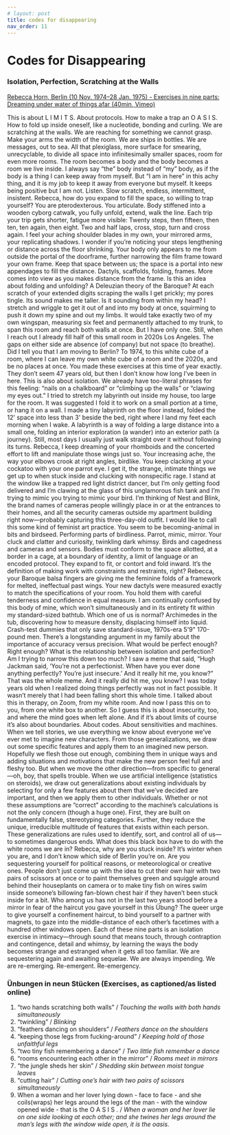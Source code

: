 ```yaml
---
# layout: post
title: codes for disappearing
nav_order: 11
---
```


# Codes for Disappearing
### Isolation, Perfection, Scratching at the Walls

[Rebecca Horn, Berlin (10 Nov. 1974–28 Jan. 1975) - Exercises in nine parts: Dreaming under water of things afar (40min, Vimeo)](https://vimeo.com/562736859)

This is about L I M I T S. About protocols. How to make a trap an O A S I S. How to fold up inside oneself, like a nucleotide, bonding and curling.
We are scratching at the walls. We are reaching for something we cannot grasp.
Make your arms the width of the room. We are ships in bottles. We are messages, out to sea. All that plexiglass, more surface for smearing, unrecyclable, to divide all space into infinitesimally smaller spaces, room for even more rooms. 
The room becomes a body and the body becomes a room we live inside.
I always say “the” body instead of “my” body, as if the body is a thing I can keep away from myself. But “I am in here” in this achy thing, and it is my job to keep it away from everyone but myself. It keeps being positive but I am not. 
Listen. Slow scratch, endless, intermittent, insistent. Rebecca, how do you expand to fill the space, so willing to trap yourself? You are pterodexterous. You articulate. Body stiffened into a wooden cyborg catwalk, you fully unfold, extend, walk the line. 
Each trip your trip gets shorter, fatigue more visible: Twenty steps, then fifteen, then ten, ten again, then eight. Two and half laps, cross, stop, turn and cross again. I feel your aching shoulder blades in my own, your mirrored arms, your replicating shadows. I wonder if you’re noticing your steps lengthening or distance across the floor shrinking.
Your body only appears to me from outside the portal of the doorframe, further narrowing the film frame toward your own frame. Keep that space between us; the space is a portal into new appendages to fill the distance. Dactyls, scaffolds, folding, frames. More comes into view as you makes distance from the frame. Is this an idea about folding and unfolding? A Deleuzian theory of the Baroque? 
At each scratch of your extended digits scraping the walls I get prickly; my pores tingle. Its sound makes me taller. Is it sounding from within my head? I stretch and wriggle to get it out of and into my body at once, squirming to push it down my spine and out my limbs.
It would take exactly two of my own wingspan, measuring six feet and permanently attached to my trunk, to span this room and reach both walls at once. But I have only one. Still, when I reach out I already fill half of this small room in 2020s Los Angeles. The gaps on either side are absence (of company) but not space (to breathe).
Did I tell you that I am moving to Berlin? To 1974, to this white cube of a room, where I can leave my own white cube of a room and the 2020s, and be no places at once.
You made these exercises at this time of year exactly. They don’t seem 47 years old, but then I don’t know how long I’ve been in here. 
This is also about isolation. We already have too-literal phrases for this feeling: “nails on a chalkboard” or “climbing up the walls” or “clawing my eyes out.” 
I tried to stretch my labyrinth out inside my house, too large for the room. It was suggested I fold it to work on a small portion at a time, or hang it on a wall. I made a tiny labyrinth on the floor instead, folded the 12' space into less than 3' beside the bed, right where I land my feet each morning when I wake. A labyrinth is a way of folding a large distance into a small one, folding an interior exploration (a wander) into an exterior path (a journey). Still, most days I usually just walk straight over it without following its turns. 
Rebecca, I keep dreaming of your rhomboids and the concerted effort to lift and manipulate those wings just so. Your increasing ache, the way your elbows crook at right angles, birdlike.
You keep clacking at your cockatoo with your one parrot eye. I get it, the strange, intimate things we get up to when stuck inside and clucking with nonspecific rage. I stand at the window like a trapped red light district dancer, but I’m only getting food delivered and I’m clawing at the glass of this unglamorous fish tank and I’m trying to mimic you trying to mimic your bird. I’m thinking of Nest and Blink, the brand names of cameras people willingly place in or at the entrances to their homes, and all the security cameras outside my apartment building right now—probably capturing this three-day-old outfit. I would like to call this some kind of feminist art practice. 
You seem to be becoming-animal in bits and birdseed. Performing parts of birdliness. Parrot, mimic, mirror. Your cluck and clatter and curiosity, twinkling dark whimsy. Birds and cagedness and cameras and sensors. 
Bodies must conform to the space allotted, at a border in a cage, at a boundary of identity, a limit of language or an encoded protocol. They expand to fit, or contort and fold inward. It’s the definition of making work with constraints and restraints, right?
Rebecca, your Baroque balsa fingers are giving me the feminine folds of a framework for melted, ineffectual past wings. Your new dactyls were measured exactly to match the specifications of your room. You hold them with careful tenderness and confidence in equal measure. 
I am continually confused by this body of mine, which won’t simultaneously and in its entirety fit within my standard-sized bathtub. Which one of us is normal? Archimedes in the tub, discovering how to measure density, displacing himself into liquid. Crash-test dummies that only save standard-issue, 1970s-era 5'9" 170-pound men. 
There’s a longstanding argument in my family about the importance of accuracy versus precision. What would be perfect enough? Right enough? What is the relationship between isolation and perfection? Am I trying to narrow this down too much? I saw a meme that said, “Hugh Jackman said, ‘You’re not a perfectionist. When have you ever done anything perfectly? You’re just insecure.’ And it really hit me, you know?” 
That was the whole meme. And it really did hit me, you know? I was today years old when I realized doing things perfectly was not in fact possible. It wasn’t merely that I had been falling short this whole time. I talked about this in therapy, on Zoom, from my white room. And now I pass this on to you, from one white box to another. 
So I guess this is about insecurity, too, and where the mind goes when left alone. 
And if it’s about limits of course it’s also about boundaries. About codes. About sensitivities and machines.
When we tell stories, we use everything we know about everyone we’ve ever met to imagine new characters. From those generalizations, we draw out some specific features and apply them to an imagined new person. Hopefully we flesh those out enough, combining them in unique ways and adding situations and motivations that make the new person feel full and fleshy too. 
But when we move the other direction—from specific to general—oh, boy, that spells trouble. When we use artificial intelligence (statistics on steroids), we draw out generalizations about existing individuals by selecting for only a few features about them that we’ve decided are important, and then we apply them to other individuals. Whether or not these assumptions are “correct” according to the machine’s calculations is not the only concern (though a huge one). First, they are built on fundamentally false, stereotyping categories. Further, they reduce the unique, irreducible multitude of features that exists within each person. These generalizations are rules used to identify, sort, and control all of us—to sometimes dangerous ends.
What does this black box have to do with the white rooms we are in?
Rebecca, why are you stuck inside? It’s winter when you are, and I don’t know which side of Berlin you’re on. Are you sequestering yourself for political reasons, or meteorological or creative ones. People don’t just come up with the idea to cut their own hair with two pairs of scissors at once or to paint themselves green and squiggle around behind their houseplants on camera or to make tiny fish on wires swim inside someone’s billowing fan-blown chest hair if they haven’t been stuck inside for a bit. 
Who among us has not in the last two years stood before a mirror in fear of the haircut you gave yourself in this Übung? The queer urge to give yourself a confinement haircut, to bind yourself to a partner with magnets, to gaze into the middle-distance of each other’s facetimes with a hundred other windows open. 
Each of these nine parts is an isolation exercise in intimacy—through sound that means touch, through contraption and contingence, detail and whimsy, by learning the ways the body becomes strange and estranged when it gets all too familiar. 
We are sequestering again and awaiting sequelae. We are always impending. We are re-emerging. Re-emergent. Re-emergency.

### Ünbungen in neun Stücken (Exercises, as captioned/as listed online)
1. “two hands scratching both walls” / *Touching the walls with both hands simultaneously*
2. “twinkling” / *Blinking*
3. “feathers dancing on shoulders” / *Feathers dance on the shoulders*
4. “keeping those legs from fucking-around” / *Keeping hold of those unfaithful legs*
5. “two tiny fish remembering a dance” / *Two little fish remember a dance*
6. “rooms encountering each other in the mirror” / *Rooms meet in mirrors*
7. “the jungle sheds her skin” / *Shedding skin between moist tongue leaves*
8. “cutting hair” / *Cutting one’s hair with two pairs of scissors simultaneously*
9. When a woman and her lover lying down - face to face - and she coils(wraps) her legs around the legs of the man - with the window opened wide - that is the O A S I S . / *When a woman and her lover lie on one side looking at each other; and she twines her legs around the man’s legs with the window wide open, it is the oasis.*